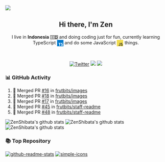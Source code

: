 <img src="https://i.imgur.com/roU0naz.png">
<h2 align="center"> Hi there, I'm Zen</h2>
<p align="center">I live in <b>Indonesia 🇮🇩</b> and doing coding just for fun, currently learning TypeScript <img align="center" alt="Typescript" width="20px" src="https://raw.githubusercontent.com/github/explore/78df643247d429f6cc873026c0622819ad797942/topics/typescript/typescript.png" /> and do some JavaScript <img align="center" alt="JavaScript" width="20px" src="https://raw.githubusercontent.com/github/explore/80688e429a7d4ef2fca1e82350fe8e3517d3494d/topics/javascript/javascript.png" /> things.</p>

<br />

<p align="center">
  <a href="https://twitter.com/zenshibata"><img alt="Twitter" title="Twitter" src="https://img.shields.io/badge/-Twitter-1DA1F2?style=for-the-badge&logo=twitter&logoColor=white"/></a>
  <a href="https://frutbits.org/discord" alt="FrutBits Indonesia">
    <img src="https://img.shields.io/badge/-Discord-7289DA?style=for-the-badge&logoColor=white&logo=discord"/></a>
  <a href="https://www.instagram.com/zenshibata" alt="@zenshibata">
    <img src="https://img.shields.io/badge/-Instagram-7339B0?style=for-the-badge&logoColor=white&logo=instagram"/></a>
</p>

### 📊 GitHub Activity
<!--START_SECTION:activity-->
1. 🎉 Merged PR [#16](https://github.com/frutbits/images/pull/16) in [frutbits/images](https://github.com/frutbits/images)
2. 🎉 Merged PR [#18](https://github.com/frutbits/images/pull/18) in [frutbits/images](https://github.com/frutbits/images)
3. 🎉 Merged PR [#17](https://github.com/frutbits/images/pull/17) in [frutbits/images](https://github.com/frutbits/images)
4. 🎉 Merged PR [#45](https://github.com/frutbits/staff-readme/pull/45) in [frutbits/staff-readme](https://github.com/frutbits/staff-readme)
5. 🎉 Merged PR [#48](https://github.com/frutbits/staff-readme/pull/48) in [frutbits/staff-readme](https://github.com/frutbits/staff-readme)
<!--END_SECTION:activity-->

![ZenShibata's github stats](https://denvercoder1-github-readme-stats.vercel.app/api?username=ZenShibata&show_icons=true&count_private=true&theme=react&hide_border=true&bg_color=1F222E&title_color=F85D7F&icon_color=F8D866)
![ZenShibata's github stats](https://github-readme-streak-stats.herokuapp.com/?user=ZenShibata&theme=monokai-metallian&hide_border=true)
<br />
![ZenShibata's github stats](https://activity-graph.herokuapp.com/graph?username=ZenShibata&bg_color=1F222E&color=F8D866&line=F85D7F&point=FFFFFF&hide_border=true)

### 📚 Top Repository
  <a href="https://github.com/frutbits/venti"><img width="282" src="https://denvercoder1-github-readme-stats.vercel.app/api/pin/?username=frutbits&repo=venti&theme=react&bg_color=1F222E&title_color=F85D7F&icon_color=F8D866&hide_border=true&show_icons=false" alt="github-readme-stats"></a>
  <a href="https://github.com/frutbits/sapphire-plugins"><img width="282" src="https://denvercoder1-github-readme-stats.vercel.app/api/pin/?username=frutbits&repo=sapphire-plugins&theme=react&bg_color=1F222E&title_color=F85D7F&icon_color=F8D866&hide_border=true&show_icons=false" alt="simple-icons"></a>
